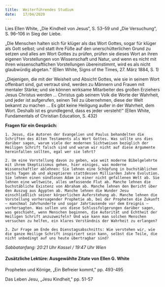 ```yaml
---
title:  Weiterführendes Studium
date:   17/04/2020
---
```


Lies Ellen White, „Die Kindheit von Jesus“, S. 53–59 und „Die Versuchung“, S. 96–106 in Sieg der Liebe.

„Die Menschen halten sich für klüger als das Wort Gottes, sogar für klüger als Gott selbst; und statt ihre Füße auf den unerschütterlichen Grund zu setzen und alles am Wort Gottes zu prüfen, prüfen sie dieses Wort an ihren eigenen Vorstellungen von Wissenschaft und Natur, und wenn es nicht mit ihren wissenschaftlichen Vorstellungen übereinstimmt, wird es als nicht glaubwürdig abgetan.“ (Ellen White, Signs of the Times, 27. März 1884, S. 1)

„Diejenigen, die mit der Weisheit und Absicht Gottes, wie sie in seinem Wort offenbart sind, gut vertraut sind, werden zu Männern und Frauen mit mentaler Stärke; und sie können wirksame Mitarbeiter des großen Erziehers Jesus Christus werden … Christus gab seinem Volk die Worte der Wahrheit, und jeder ist aufgerufen, seinen Teil zu übernehmen, diese der Welt bekannt zu machen … Es gibt keine Heiligung außer in der Wahrheit, dem Wort. Deshalb ist es grundlegend, dass es jeder versteht!“ (Ellen White, Fundamentals of Christian Education, S. 432)

**Fragen für ein Gespräch:**

`1. Jesus, die Autoren der Evangelien und Paulus behandelten die Schriften des Alten Testaments als Wort Gottes. Was sollte uns dies darüber sagen, warum viele der modernen Sichtweisen bezüglich der Heiligen Schrift falsch sind und warum wir nicht auf diese Argumente hereinfallen sollten, egal wer sie lehrt?`

`2. Um eine Vorstellung davon zu geben, wie weit moderne Bibelgelehrte mit ihrem Skeptizismus gehen, hier einiges, was moderne Wissenschaftler ablehnen: Sie lehnen eine Schöpfung in buchstäblichen sechs Tagen ab und akzeptieren stattdessen Milliarden Jahre Evolution. Sie lehnen einen sündlosen Adam in einer nicht gefallenen Welt ab. Sie lehnen eine weltweite, alles umfassende Flut ab. Manche lehnen die buchstäbliche Existenz von Abraham ab. Manche lehnen den Bericht über den Auszug aus Ägypten ab. Manche lehnen die Wunder Jesu einschließlich seiner körperlichen Auferstehung ab. Manche lehnen die Vorstellung vorhersagender Prophetie ab, bei der Propheten die Zukunft – manchmal Jahrhunderte und sogar Jahrtausende vor dem Ereignis – vorhersagten. Was sollen uns diese Schlussfolgerungen darüber sagen, was geschieht, wenn Menschen beginnen, die Autorität und Echtheit der Heiligen Schrift anzuzweifeln? Und wie kann man solchen Menschen versuchen zu helfen, ein klares Verständnis der Wahrheit zu erlangen?`

`3. Zur Frage am Ende des Dienstagsabschnitts: Wie verstehen wir, wie die ganze Heilige Schrift inspiriert sein kann, selbst die Teile, die nicht unbedingt auf uns heute übertragbar sind?`

_Sabbatanfang: 20:21 Uhr Kassel / 19:47 Uhr Wien_

#### Zusätzliche Lektüre: Ausgewählte Zitate von Ellen G. White

Propheten und Könige, „Ein Befreier kommt," pp. 493-495

Das Leben Jesu, „Jesu Kindheit," pp. 51-57